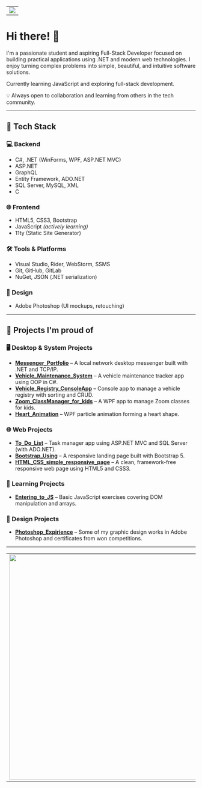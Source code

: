 <table align="center">
  <tr>
    <td>
      <img src="https://github.com/user-attachments/assets/69a2d5bb-7b54-49f9-899d-8d65ebc7bda1"/>
    </td>
  </tr>
</table>

# Hi there! 👋

I'm a passionate student and aspiring Full-Stack Developer focused on building practical applications using .NET and modern web technologies. I enjoy turning complex problems into simple, beautiful, and intuitive software solutions.

Currently learning JavaScript and exploring full-stack development.

💡 Always open to collaboration and learning from others in the tech community.

---

## 🧰 Tech Stack

### 💻 Backend
- C#, .NET (WinForms, WPF, ASP.NET MVC)
- ASP.NET
- GraphQL
- Entity Framework, ADO.NET
- SQL Server, MySQL, XML
- C

### 🌐 Frontend
- HTML5, CSS3, Bootstrap
- JavaScript *(actively learning)*
- 11ty (Static Site Generator)

### 🛠 Tools & Platforms
- Visual Studio, Rider, WebStorm, SSMS
- Git, GitHub, GitLab
- NuGet, JSON (.NET serialization)

### 🎨 Design
- Adobe Photoshop (UI mockups, retouching)
  
---

## 🚀 Projects I'm proud of

### 🖥️ Desktop & System Projects
- **[Messenger_Portfolio](https://github.com/khodakivskiy/Messenger_Portfolio)** – A local network desktop messenger built with .NET and TCP/IP.
- **[Vehicle_Maintenance_System](https://github.com/khodakivskiy/Vehicle_Maintenance_System)** – A vehicle maintenance tracker app using OOP in C#.
- **[Vehicle_Registry_ConsoleApp](https://github.com/khodakivskiy/Vehicle_Registry_ConsoleApp)** – Console app to manage a vehicle registry with sorting and CRUD.
- **[Zoom_ClassManager_for_kids](https://github.com/khodakivskiy/Zoom_ClassManager_for_kids)** – A WPF app to manage Zoom classes for kids.
- **[Heart_Animation](https://github.com/khodakivskiy/Heart_Animation)** – WPF particle animation forming a heart shape.

### 🌐 Web Projects
- **[To_Do_List](https://github.com/khodakivskiy/To_Do_List)** – Task manager app using ASP.NET MVC and SQL Server (with ADO.NET).
- **[Bootstrap_Using](https://github.com/khodakivskiy/Bootstrap_Using)** – A responsive landing page built with Bootstrap 5.
- **[HTML_CSS_simple_responsive_page](https://github.com/khodakivskiy/HTML_CSS_simple_responsive_page)** – A clean, framework-free responsive web page using HTML5 and CSS3.

### 🧪 Learning Projects
- **[Entering_to_JS](https://github.com/khodakivskiy/Entering_to_JS)** – Basic JavaScript exercises covering DOM manipulation and arrays.

### 🎨 Design Projects
- **[Photoshop_Expirience](https://github.com/khodakivskiy/Photoshop_expirience)** – Some of my graphic design works in Adobe Photoshop and certificates from won competitions.

---

<table align="center">
  <tr>
    <td>
      <img src="https://github.com/user-attachments/assets/a33fc77e-f082-48f9-a1c5-1d8cba0aa8b7" width="600" />
    </td>
  </tr>
</table>
